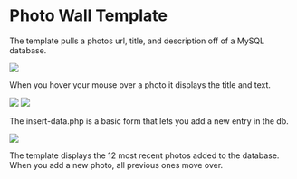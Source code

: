 # Photo Wall Template

The template pulls a photos url, title, and description off of a MySQL database.

<img src="https://i.imgur.com/5yq2ybB.png">

When you hover your mouse over a photo it displays the title and text.

<img src="https://i.imgur.com/kCWTOM4.png">
<img src="https://imgur.com/9vF5X93">

The insert-data.php is a basic form that lets you add a new entry in the db.

<img src="https://i.imgur.com/iI8DPhL.png">

The template displays the 12 most recent photos added to the database. When you add a new photo, all previous ones move over.


<blockquote class="imgur-embed-pub" lang="en" data-id="a/wAPaw1g"><a href="//imgur.com/wAPaw1g"></a></blockquote><script async src="//s.imgur.com/min/embed.js" charset="utf-8"></script>




